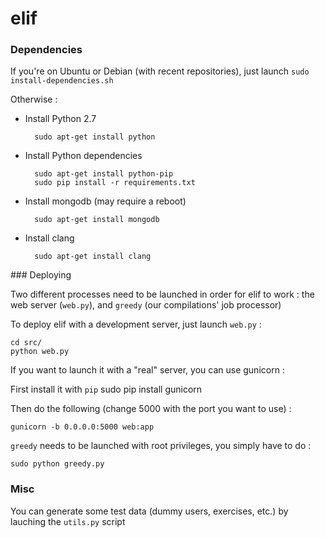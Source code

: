 # elif

### Dependencies

If you're on Ubuntu or Debian (with recent repositories), just launch ``sudo install-dependencies.sh``

Otherwise :

* Install Python 2.7

        sudo apt-get install python

* Install Python dependencies

        sudo apt-get install python-pip
        sudo pip install -r requirements.txt

* Install mongodb (may require a reboot)

        sudo apt-get install mongodb

* Install clang

        sudo apt-get install clang

### Deploying

Two different processes need to be launched in order for elif to work : the web server (``web.py``),
and ``greedy`` (our compilations' job processor)

To deploy elif with a development server, just launch ``web.py`` :

    cd src/
    python web.py

If you want to launch it with a "real" server, you can use gunicorn :

First install it with ``pip``
    sudo pip install gunicorn

Then do the following (change 5000 with the port you want to use) :

    gunicorn -b 0.0.0.0:5000 web:app

``greedy`` needs to be launched with root privileges, you simply have to do :

    sudo python greedy.py

### Misc

You can generate some test data (dummy users, exercises, etc.) by lauching the ``utils.py`` script
